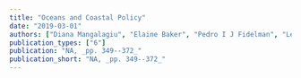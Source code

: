 ```yaml
---
title: "Oceans and Coastal Policy"
date: "2019-03-01"
authors: ["Diana Mangalagiu", "Elaine Baker", "Pedro I J Fidelman", "Leandra R Goncalves", "Peter Harris", "James Hollway", "Jake C Rice"]
publication_types: ["6"]
publication: "NA, _pp. 349--372_"
publication_short: "NA, _pp. 349--372_"
---
```

